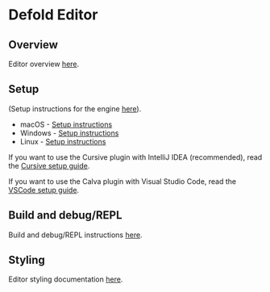 # Defold Editor

## Overview
Editor overview [here](README_SYSTEMS_OVERVIEW.md).


## Setup
(Setup instructions for the engine [here](../README_SETUP.md)).

* macOS - [Setup instructions](README_SETUP_MACOS.md)
* Windows - [Setup instructions](README_SETUP_WINDOWS.md)
* Linux - [Setup instructions](README_SETUP_LINUX.md)

If you want to use the Cursive plugin with IntelliJ IDEA (recommended), read the [Cursive setup guide](README_CURSIVE.md).

If you want to use the Calva plugin with Visual Studio Code, read the [VSCode setup guide](README_VSCODE.md).


## Build and debug/REPL
Build and debug/REPL instructions [here](README_BUILD.md).


## Styling
Editor styling documentation [here](README_STYLING.md).
